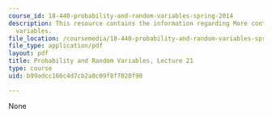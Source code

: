 ```yaml
---
course_id: 18-440-probability-and-random-variables-spring-2014
description: This resource contains the information regarding More continuous random
  variables.
file_location: /coursemedia/18-440-probability-and-random-variables-spring-2014/b99adcc166c4d7cb2a8c09f8f7020f90_MIT18_440S14_Lecture21.pdf
file_type: application/pdf
layout: pdf
title: Probability and Random Variables, Lecture 21
type: course
uid: b99adcc166c4d7cb2a8c09f8f7020f90

---
```

None
